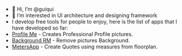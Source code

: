 - 👋 Hi, I’m @guiqui
- 👀 I’m interested in UI architecture and designing framework
- I develop free tools for people to enjoy, here is the list of apps that I have developed so far:
- [Profile Me](https://profile.softcloud.pro/) - Creates Professional Profile pictures.
- [Background RM](https://rmbackground.softcloud.pro/) - Remove pictures Background.
- [MetersApp](https://app.meters.app/login) - Create Quotes using measures from floorplan.
<!---
guiqui/guiqui is a ✨ special ✨ repository because its `README.md` (this file) appears on your GitHub profile.
You can click the Preview link to take a look at your changes.
--->
